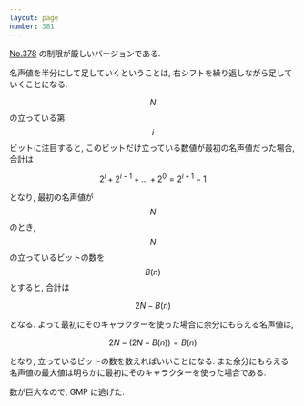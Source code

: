 ```yaml
---
layout: page
number: 381
---
```

[No.378](./y0378.html) の制限が厳しいバージョンである.

名声値を半分にして足していくということは, 右シフトを繰り返しながら足していくことになる.

$$ N $$ の立っている第 $$ i $$ ビットに注目すると, このビットだけ立っている数値が最初の名声値だった場合, 合計は

$$
2^i + 2^{i-1} + \dots + 2^0 = 2^{i+1}-1
$$

となり, 最初の名声値が $$ N $$ のとき, $$ N $$ の立っているビットの数を $$ B(n) $$ とすると, 合計は

$$
2N - B(n)
$$

となる. よって最初にそのキャラクターを使った場合に余分にもらえる名声値は,

$$
2N - (2N - B(n)) = B(n)
$$

となり, 立っているビットの数を数えればいいことになる. また余分にもらえる名声値の最大値は明らかに最初にそのキャラクターを使った場合である.

数が巨大なので, GMP に逃げた.
